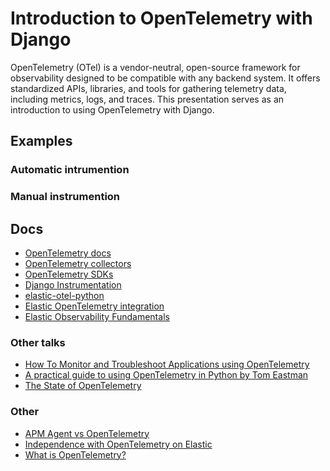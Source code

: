 # Introduction to OpenTelemetry with Django
OpenTelemetry (OTel) is a vendor-neutral, open-source framework for observability designed to be compatible with any backend system. It offers standardized APIs, libraries, and tools for gathering telemetry data, including metrics, logs, and traces. This presentation serves as an introduction to using OpenTelemetry with Django.

## Examples

### Automatic intrumention

### Manual instrumention 

## Docs 
- [OpenTelemetry docs](https://opentelemetry.io/)
- [OpenTelemetry collectors](https://opentelemetry.io/docs/collector/) 
- [OpenTelemetry SDKs](https://opentelemetry.io/docs/languages/)
- [Django Instrumentation](https://opentelemetry-python.readthedocs.io/en/latest/examples/django/README.html)
- [elastic-otel-python](https://github.com/elastic/elastic-otel-python)
- [Elastic OpenTelemetry integration](https://www.elastic.co/guide/en/observability/current/apm-open-telemetry.html)
- [Elastic Observability Fundamentals](https://www.elastic.co/training/observability-fundamentals)

### Other talks
- [How To Monitor and Troubleshoot Applications using OpenTelemetry](https://www.youtube.com/watch?v=oTzIieqwMW0)
- [A practical guide to using OpenTelemetry in Python by Tom Eastman](https://www.youtube.com/watch?v=R8BYnL-Yp1w)
- [The State of OpenTelemetry](https://xeraa.net/talks/on-the-bleeding-edge-of-open-telemetry/)

### Other
- [APM Agent vs OpenTelemetry](https://discuss.elastic.co/t/elastic-apm-agent-vs-opentelemetry-client/332903)
- [Independence with OpenTelemetry on Elastic](https://www.elastic.co/blog/opentelemetry-observability)
- [What is OpenTelemetry?](https://www.codingblocks.net/podcast/what-is-opentelemetry/#more-40442)
